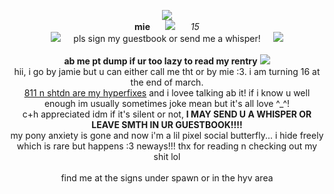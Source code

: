 <p align="center"> 
<img src="https://i.pinimg.com/originals/a9/c3/55/a9c3555adefd4d4b087b69bc831fde7e.gif">
  <br>
  <b>mie</b>⠀⠀ <img src="https://caterpie.crd.co/assets/images/gallery08/7ee498fa.gif?v=f7b7a140"> ⠀⠀<i>15</i>
  <br>
  <img src="https://caterpie.crd.co/assets/images/gallery32/b8cf9404.gif?v=f7b7a140">⠀⠀pls sign my guestbook or send me a whisper!⠀⠀<img src="https://caterpie.crd.co/assets/images/gallery32/f5d5b253.gif?v=f7b7a140"> 
  <br>
  <br>
  <b>ab me pt dump if ur too lazy to read my rentry</b> <img src="https://caterpie.crd.co/assets/images/gallery25/38e83a7a.gif?v=f7b7a140"> 
  <br>
  hii, i go by jamie but u can either call me tht or by mie :3. i am turning 16 at the end of march.
  <br><u>811 n shtdn are my hyperfixes</u> and i lovee talking ab it! if i know u well enough im usually sometimes joke mean but it's all love ^_^! <br> c+h appreciated idm if it's silent or not, <b>I MAY SEND U A WHISPER OR LEAVE SMTH IN UR GUESTBOOK!!!!</b>
  <br> my pony anxiety is gone and now i'm a lil pixel social butterfly... i hide freely which is rare but happens :3 neways!!! thx for reading n checking out my shit lol
  <br> <br>
  find me at the signs under spawn or in the hyv area 
</p>
